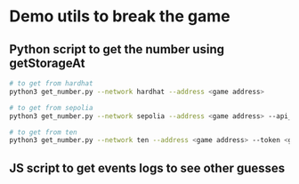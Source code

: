 # Demo utils to break the game 

## Python script to get the number using getStorageAt

```bash
# to get from hardhat 
python3 get_number.py --network hardhat --address <game address> 

# to get from sepolia 
python3 get_number.py --network sepolia --address <game address> --api_key <api key>

# to get from ten 
python3 get_number.py --network ten --address <game address> --token <gateway token>
```

## JS script to get events logs to see other guesses
